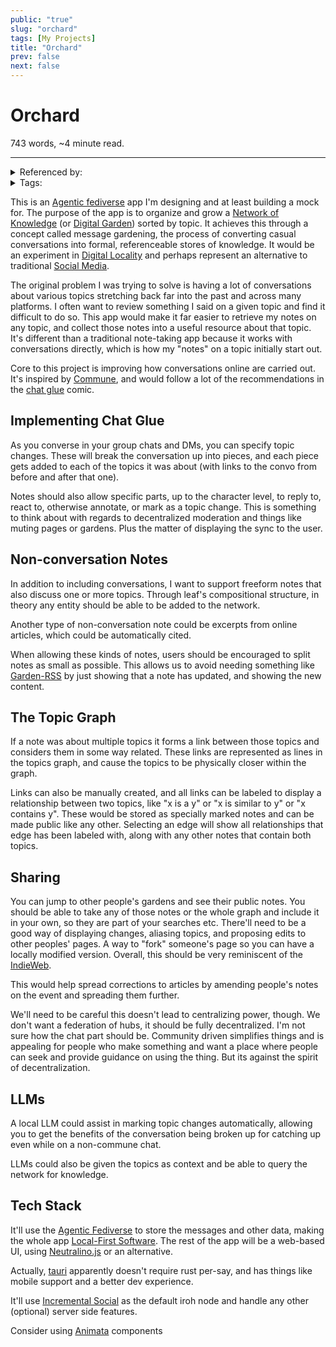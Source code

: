 ```yaml
---
public: "true"
slug: "orchard"
tags: [My Projects]
title: "Orchard"
prev: false
next: false
---
```

<script setup>
import { data } from '../../git.data.ts';
import { useData } from 'vitepress';
const pageData = useData();
</script>
<h1 class="p-name">Orchard</h1>
<p>743 words, ~4 minute read. <span v-html="data[`site/${pageData.page.value.relativePath}`]" /></p>
<hr/>

<details><summary>Referenced by:</summary><a href="/garden/digital-locality/index.md">Digital Locality</a><a href="/now/index">/now</a></details>

<details><summary>Tags:</summary><a href="/garden/my-projects/index.md">My Projects</a></details>

This is an [Agentic fediverse](undefined) app I'm designing and at least building a mock for. The purpose of the app is to organize and grow a [Network of Knowledge](/garden/network-of-knowledge/index.md) (or [Digital Garden](/garden/digital-gardens/index.md)) sorted by topic. It achieves this through a concept called message gardening, the process of converting casual conversations into formal, referenceable stores of knowledge. It would be an experiment in [Digital Locality](/garden/digital-locality/index.md) and perhaps represent an alternative to traditional [Social Media](/garden/social-media/index.md).

The original problem I was trying to solve is having a lot of conversations about various topics stretching back far into the past and across many platforms. I often want to review something I said on a given topic and find it difficult to do so. This app would make it far easier to retrieve my notes on any topic, and collect those notes into a useful resource about that topic. It's different than a traditional note-taking app because it works with conversations directly, which is how my "notes" on a topic initially start out.

Core to this project is improving how conversations online are carried out. It's inspired by [Commune](/garden/commune/index.md), and would follow a lot of the recommendations in the  [chat glue](https://a9.io/glue-comic/) comic.

## Implementing Chat Glue

As you converse in your group chats and DMs, you can specify topic changes. These will break the conversation up into pieces, and each piece gets added to each of the topics it was about (with links to the convo from before and after that one).

Notes should also allow specific parts, up to the character level, to reply to, react to, otherwise annotate, or mark as a topic change. This is something to think about with regards to decentralized moderation and things like muting pages or gardens. Plus the matter of displaying the sync to the user.

## Non-conversation Notes

In addition to including conversations, I want to support freeform notes that also discuss one or more topics. Through leaf's compositional structure, in theory any entity should be able to be added to the network.

Another type of non-conversation note could be excerpts from online articles, which could be automatically cited.

When allowing these kinds of notes, users should be encouraged to split notes as small as possible. This allows us to avoid needing something like [Garden-RSS](/garden/garden-rss/index.md) by just showing that a note has updated, and showing the new content.

## The Topic Graph

If a note was about multiple topics it forms a link between those topics and considers them in some way related. These links are represented as lines in the topics graph, and cause the topics to be physically closer within the graph.

Links can also be manually created, and all links can be labeled to display a relationship between two topics, like "x is a y" or "x is similar to y" or "x contains y". These would be stored as specially marked notes and can be made public like any other. Selecting an edge will show all relationships that edge has been labeled with, along with any other notes that contain both topics.

## Sharing

You can jump to other people's gardens and see their public notes. You should be able to take any of those notes or the whole graph and include it in your own, so they are part of your searches etc. There'll need to be a good way of displaying changes, aliasing topics, and proposing edits to other peoples' pages. A way to "fork" someone's page so you can have a locally modified version. Overall, this should be very reminiscent of the [IndieWeb](/garden/the-small-web/index.md).

This would help spread corrections to articles by amending people's notes on the event and spreading them further.

We'll need to be careful this doesn't lead to centralizing power, though. We don't want a federation of hubs, it should be fully decentralized. I'm not sure how the chat part should be. Community driven simplifies things and is appealing for people who make something and want a place where people can seek and provide guidance on using the thing. But its against the spirit of decentralization.

## LLMs

A local LLM could assist in marking topic changes automatically, allowing you to get the benefits of the conversation being broken up for catching up even while on a non-commune chat.

LLMs could also be given the topics as context and be able to query the network for knowledge.

## Tech Stack

It'll use the [Agentic Fediverse](/garden/fedi-v2/index.md) to store the messages and other data, making the whole app [Local-First Software](/garden/local-first-software/index.md). The rest of the app will be a web-based UI, using [Neutralino.js](https://neutralino.js.org/) or an alternative.

Actually, [tauri](https://v2.tauri.app/) apparently doesn't require rust per-say, and has things like mobile support and a better dev experience.

It'll use [Incremental Social](/garden/incremental-social/index.md) as the default iroh node and handle any other (optional) server side features.

Consider using [Animata](https://animata.design/) components
